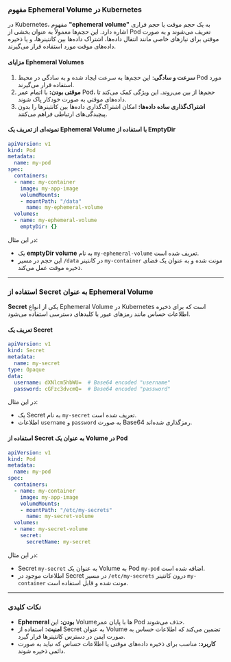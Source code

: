 ### مفهوم Ephemeral Volume در Kubernetes

در Kubernetes، مفهوم **"ephemeral volume"** به یک حجم موقت یا حجم فراری اشاره دارد. این حجم‌ها معمولاً به عنوان بخشی از Pod تعریف می‌شوند و به صورت موقتی برای نیازهای خاصی مانند انتقال داده‌ها، اشتراک داده‌ها بین کانتینرها، و یا ذخیره داده‌های موقت مورد استفاده قرار می‌گیرند.

#### مزایای Ephemeral Volumes

1. **سرعت و سادگی:** این حجم‌ها به سرعت ایجاد شده و به سادگی در محیط Pod مورد استفاده قرار می‌گیرند.
2. **موقتی بودن:** با اتمام عمر Pod، حجم‌ها از بین می‌روند. این ویژگی کمک می‌کند تا داده‌های موقتی به صورت خودکار پاک شوند.
3. **اشتراک‌گذاری ساده داده‌ها:** امکان اشتراک‌گذاری داده‌ها بین کانتینرها را بدون پیچیدگی‌های ارتباطی فراهم می‌کنند.

#### نمونه‌ای از تعریف یک Ephemeral Volume با استفاده از EmptyDir

```yaml
apiVersion: v1
kind: Pod
metadata:
  name: my-pod
spec:
  containers:
  - name: my-container
    image: my-app-image
    volumeMounts:
    - mountPath: "/data"
      name: my-ephemeral-volume
  volumes:
  - name: my-ephemeral-volume
    emptyDir: {}
```

در این مثال:
- یک **emptyDir volume** به نام `my-ephemeral-volume` تعریف شده است.
- این حجم در مسیر `/data` در کانتینر `my-container` مونت شده و به عنوان یک فضای ذخیره موقت عمل می‌کند.

---

### استفاده از Secret به عنوان Ephemeral Volume

**Secret** یکی از انواع Ephemeral Volume در Kubernetes است که برای ذخیره اطلاعات حساس مانند رمز‌های عبور یا کلیدهای دسترسی استفاده می‌شود.

#### تعریف یک Secret

```yaml
apiVersion: v1
kind: Secret
metadata:
  name: my-secret
type: Opaque
data:
  username: dXNlcm5hbWU=  # Base64 encoded "username"
  password: cGFzc3dvcmQ=  # Base64 encoded "password"
```

در این مثال:
- یک Secret به نام `my-secret` تعریف شده است.
- اطلاعات `username` و `password` به صورت Base64 رمزگذاری شده‌اند.

#### استفاده از Secret به عنوان یک Volume در Pod

```yaml
apiVersion: v1
kind: Pod
metadata:
  name: my-pod
spec:
  containers:
  - name: my-container
    image: my-app-image
    volumeMounts:
    - mountPath: "/etc/my-secrets"
      name: my-secret-volume
  volumes:
  - name: my-secret-volume
    secret:
      secretName: my-secret
```

در این مثال:
- Secret `my-secret` به عنوان یک Volume به Pod `my-pod` اضافه شده است.
- اطلاعات موجود در Secret در مسیر `/etc/my-secrets` درون کانتینر `my-container` مونت شده و قابل استفاده است.

---

### نکات کلیدی
- **Ephemeral بودن:** این Volume‌ها با پایان عمر Pod حذف می‌شوند.
- **امنیت:** استفاده از Secret به عنوان Volume تضمین می‌کند که اطلاعات حساس به صورت ایمن در دسترس کانتینرها قرار گیرد.
- **کاربرد:** مناسب برای ذخیره داده‌های موقتی یا اطلاعات حساس که نباید به صورت دائمی ذخیره شوند.
